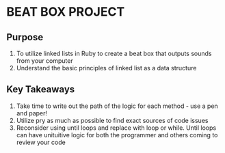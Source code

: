 # **BEAT BOX PROJECT**

## Purpose

1. To utilize linked lists in Ruby to create a beat box that outputs sounds from your computer
2. Understand the basic principles of linked list as a data structure


## Key Takeaways

1. Take time to write out the path of the logic for each method - use a pen and paper!
2. Utilize pry as much as possible to find exact sources of code issues
3. Reconsider using until loops and replace with loop or while. Until loops can have unituitive logic for both the programmer and others coming to review your code


